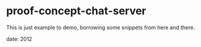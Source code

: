 # proof-concept-chat-server

This is just example to demo, borrowing some snippets from here and there.

date: 2012
